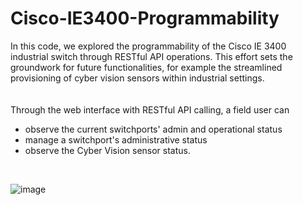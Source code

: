 # Cisco-IE3400-Programmability

In this code, we explored the programmability of the Cisco IE 3400 industrial switch through RESTful API operations. This effort sets the groundwork for future functionalities, for example the streamlined provisioning of cyber vision sensors within industrial settings.
<br/><br/><br/>
Through the web interface with RESTful API calling, a field user can 
- observe the current switchports' admin and operational status
- manage a switchport's administrative status
- observe the Cyber Vision sensor status.
<br/>

![image](https://github.com/cakwok/Cisco-IE3400-Programmability/assets/21034990/f80b83a7-2060-465d-b7e3-5b3397727c8e)
